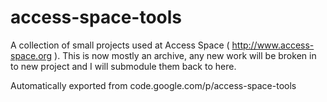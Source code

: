# access-space-tools

A collection of small projects used at Access Space ( http://www.access-space.org ).
This is now mostly an archive, any new work will be broken in to new project and I will submodule them back to here.

Automatically exported from code.google.com/p/access-space-tools

